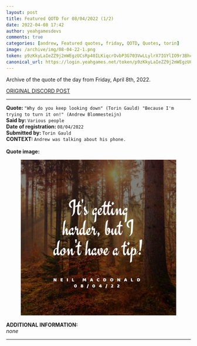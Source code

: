 ```yaml
---
layout: post
title: Featured QOTD for 08/04/2022 (1/2)
date: 2022-04-08 17:42
author: yeahgamesdevs
comments: true
categories: [andrew, Featured quotes, friday, QOTD, Quotes, torin]
image: /archive/img/08-04-22-1.png
token: p9zKkyLaIeZZ9j2mWEgzUCsRp40ILKiqcrOvbP3G703VwLLylrX7IGYlIO9r3Bhcl4Efy6OJ15asj7OukVjuT2G2IrWJXrpJ9PcsM3aCqoZeFvMaH5NxiV3yz0GOQYBFd9ni1rK8mmHh
canonical_url: https://login.yeahgames.net/token/p9zKkyLaIeZZ9j2mWEgzUCsRp40ILKiqcrOvbP3G703VwLLylrX7IGYlIO9r3Bhcl4Efy6OJ15asj7OukVjuT2G2IrWJXrpJ9PcsM3aCqoZeFvMaH5NxiV3yz0GOQYBFd9ni1rK8mmHh
---
```

<!-- wp:paragraph -->
<p>Archive of the quote of the day from Friday, April 8th, 2022. </p>
<!-- /wp:paragraph -->

<!-- wp:buttons {"layout":{"type":"flex","justifyContent":"left"}} -->
<div class="wp-block-buttons"><!-- wp:button {"textColor":"vivid-cyan-blue","align":"center","style":{"border":{"radius":"18px"}},"className":"is-style-fill"} -->
<div class="wp-block-button aligncenter is-style-fill"><a class="wp-block-button__link has-vivid-cyan-blue-color has-text-color" href="https://discord.com/channels/887052880782176266/958100064079839303/962169095627894834" style="border-radius:18px;">ORIGINAL DISCORD POST</a></div>
<!-- /wp:button --></div>
<!-- /wp:buttons -->

<!-- wp:separator {"align":"center","className":"is-style-wide"} -->
<hr class="wp-block-separator aligncenter has-alpha-channel-opacity is-style-wide" />
<!-- /wp:separator -->

<!-- wp:paragraph -->
<p><strong>Quote: </strong><code>"Why do you keep looking down" (Torin Gauld) "Because I'm trying to turn it on!" (Andrew Blommesteijn)</code><br><strong>Said by: </strong><code>Various people</code><br><strong>Date of registration: </strong><code>08/04/2022</code> <br><strong>Submitted by: </strong><code>Torin Gauld</code><br><strong>CONTEXT: </strong><code>Andrew was talking about his phone.</code><br><br><strong>Quote image:</strong></p>
<!-- /wp:paragraph -->

<!-- wp:image {"sizeSlug":"large","linkDestination":"none"} -->
<figure class="wp-block-image size-large"><img src="/archive/img/08-04-22-2.png" alt="" /></figure>
<!-- /wp:image -->

<!-- wp:paragraph -->
<p><strong>ADDITIONAL INFORMATION:</strong><br><em>none</em></p>
<!-- /wp:paragraph -->

<!-- wp:separator {"className":"is-style-wide"} -->
<hr class="wp-block-separator has-alpha-channel-opacity is-style-wide" />
<!-- /wp:separator -->
